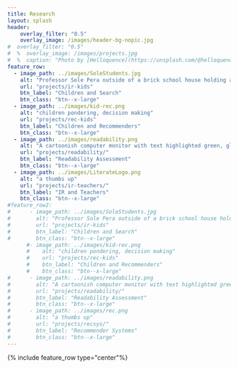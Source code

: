 ```yaml
---
title: Research
layout: splash
header:
    overlay_filter: "0.5"
    overlay_image: /images/header-bg-nopic.jpg
#  overlay_filter: "0.5"
#  %  overlay_image: /images/projects.jpg
#  %  caption: "Photo by [Helloquence](https://unsplash.com/@helloquence) on [Unsplash](https://unsplash.com/photos/5fNmWej4tAA)"
feature_row:
  - image_path: ../images/SoleStudents.jpg
    alt: "Professor Sole Pera outside of a brick school house holding a laptop with two adult students standing with her, looking at the laptop"
    url: "projects/ir-kids"
    btn_label: "Children and Search"
    btn_class: "btn--x-large"
  - image_path: ../images/kid-rec.png
    alt: "children pondering, decision making"
    url: "projects/rec-kids"
    btn_label: "Children and Recommenders"
    btn_class: "btn--x-large"
  - image_path: ../images/readability.png
    alt: "A cartoonish computer monitor with text highlighted green, glasses in the upper left hand corner"
    url: "projects/readability/"
    btn_label: "Readability Assessment"
    btn_class: "btn--x-large"
  - image_path: ../images/LiterateLogo.png
    alt: "a thumbs up"
    url: "projects/ir-teachers/"
    btn_label: "IR and Teachers"
    btn_class: "btn--x-large"
#feature_row2:
#      - image_path: ../images/SoleStudents.jpg
#        alt: "Professor Sole Pera outside of a brick school house holding a laptop with two adult students standing with her, looking at the laptop"
#        url: "projects/ir-kids"
#        btn_label: "Children and Search"
#        btn_class: "btn--x-large"
      #- image_path: ../images/kid-rec.png
      #    alt: "children pondering, decision making"
      #    url: "projects/rec-kids"
      #    btn_label: "Children and Recommenders"
      #    btn_class: "btn--x-large"
#      - image_path: ../images/readability.png
#        alt: "A cartoonish computer monitor with text highlighted green, glasses in the upper left hand corner"
#        url: "projects/readability/"
#        btn_label: "Readability Assessment"
#        btn_class: "btn--x-large"
#      - image_path: ../images/rec.png
#        alt: "a thumbs up"
#        url: "projects/recsys/"
#        btn_label: "Recommender Systems"
#        btn_class: "btn--x-large"
---
```


{% include feature_row type="center"%}
